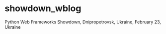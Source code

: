 showdown_wblog
==============

Python Web Frameworks Showdown, Dnipropetrovsk, Ukraine, February 23, Ukraine